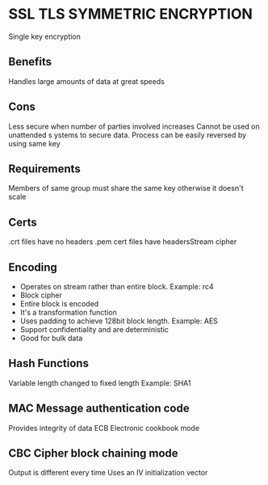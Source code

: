 # SSL TLS SYMMETRIC ENCRYPTION
Single key encryption

## Benefits
Handles large amounts of data at great speeds

## Cons
Less secure when number of parties involved increases
Cannot be used on unattended s ystems to secure data. Process can be easily
reversed by using same key

## Requirements
Members of same group must share the same key otherwise it doesn't scale

## Certs
.crt files have no headers
.pem cert files have headersStream cipher


## Encoding
- Operates on stream rather than entire block. Example: rc4
- Block cipher
- Entire block is encoded
- It's a transformation function
- Uses padding to achieve 128bit block length. Example: AES
- Support confidentiality and are deterministic
- Good for bulk data

## Hash Functions
Variable length changed to fixed length
Example: SHA1

## MAC Message authentication code
Provides integrity of data
ECB Electronic cookbook mode

## CBC Cipher block chaining mode
Output is different every time
Uses an IV initialization vector
